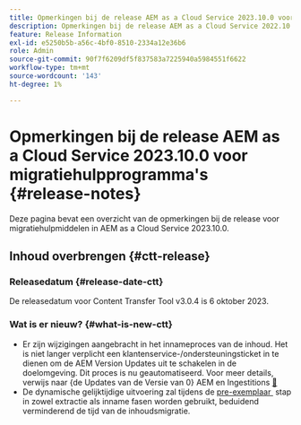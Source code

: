 ```yaml
---
title: Opmerkingen bij de release AEM as a Cloud Service 2023.10.0 voor migratiehulpprogramma's
description: Opmerkingen bij de release AEM as a Cloud Service 2022.10.0 voor migratiehulpprogramma's
feature: Release Information
exl-id: e5250b5b-a56c-4bf0-8510-2334a12e36b6
role: Admin
source-git-commit: 90f7f6209df5f837583a7225940a5984551f6622
workflow-type: tm+mt
source-wordcount: '143'
ht-degree: 1%

---
```


# Opmerkingen bij de release AEM as a Cloud Service 2023.10.0 voor migratiehulpprogramma&#39;s {#release-notes}

Deze pagina bevat een overzicht van de opmerkingen bij de release voor migratiehulpmiddelen in AEM as a Cloud Service 2023.10.0.

## Inhoud overbrengen {#ctt-release}

### Releasedatum {#release-date-ctt}

De releasedatum voor Content Transfer Tool v3.0.4 is 6 oktober 2023.

### Wat is er nieuw? {#what-is-new-ctt}

* Er zijn wijzigingen aangebracht in het innameproces van de inhoud. Het is niet langer verplicht een klantenservice-/ondersteuningsticket in te dienen om de AEM Version Updates uit te schakelen in de doelomgeving. Dit proces is nu geautomatiseerd. Voor meer details, verwijs naar {de Updates van de Versie van 0} AEM en Ingestitions [&#128279;](/help/journey-migration/content-transfer-tool/using-content-transfer-tool/ingesting-content.md#aem-version-updates-and-ingestions)
* De dynamische gelijktijdige uitvoering zal tijdens de [&#x200B; pre-exemplaar &#x200B;](/help/journey-migration/content-transfer-tool/using-content-transfer-tool/handling-large-content-repositories.md) stap in zowel extractie als inname fasen worden gebruikt, beduidend verminderend de tijd van de inhoudsmigratie.
